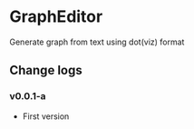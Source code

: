 # GraphEditor

Generate graph from text using dot(viz) format

## Change logs

### v0.0.1-a
* First version